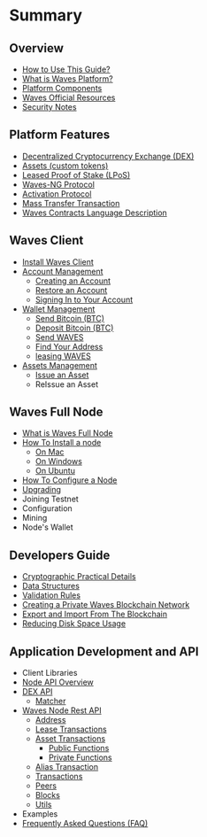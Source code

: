 # Summary

## Overview

* [How to Use This Guide?](how-to-use-this-guide.md)
* [What is Waves Platform?](README.md)
* [Platform Components](platform-components.md)
* [Waves Official Resources ](waves-official-resources.md)
* [Security Notes](security-notes.md)

## Platform Features

* [Decentralized Cryptocurrency Exchange \(DEX\)](decentralized-cryptocurrency-exchange-dex.md)
* [Assets \(custom tokens\)](assets-custom-tokens.md)
* [Leased Proof of Stake \(LPoS\)](leased-proof-of-stake-lpos.md)
* [Waves-NG Protocol](waves-ng-protocol.md)
* [Activation Protocol](activation-protocol.md)
* [Mass Transfer Transaction](mass-transfer-transaction.md)
* [Waves Contracts Language Description](waves-contracts-language-description.md)

## Waves Client

* [Install Waves Client](waves-client/install-waves-client.md)
* [Account Management](waves-client/account-management.md)
  * [Creating an Account](waves-client/account-management/creating-an-account.md)
  * [Restore an Account](waves-client/account-management/restore-an-account.md)
  * [Signing In to Your Account](waves-client/account-management/signing-in-to-your-account.md)
* [Wallet Management](waves-client/wallet-management.md)
  * [Send Bitcoin \(BTC\)](waves-client/send-bitcoin-btc.md)
  * [Deposit Bitcoin \(BTC\)](waves-client/deposit-bitcoin-btc.md)
  * [Send WAVES](waves-client/send-waves.md)
  * [Find Your Address](waves-client/find-your-address.md)
  * [leasing WAVES](waves-client/leasing-waves.md)
* [Assets Management](waves-client/assets-management.md)
  * [Issue an Asset](waves-client/assets-management/issue-an-asset.md)
  * ReIssue an Asset

## Waves Full Node

* [What is Waves Full Node ](waves-full-node/what-is-a-full-node.md)
* [How To Install a node](guidelines/how-to-install-a-node.md)
  * [On Mac](guidelines/how-to-install-a-node/on-mac.md)
  * [On Windows](guidelines/how-to-install-a-node/on-windows.md)
  * [On Ubuntu](guidelines/how-to-install-a-node/on-ubuntu.md)
* [How To Configure a Node](guidelines/how-to-configure-a-node.md)
* [Upgrading](waves-full-node/upgrading.md)
* Joining Testnet
* Configuration
* Mining
* Node's Wallet

## Developers Guide

* [Cryptographic Practical Details](guidelines/cryptographic-practical-details.md)
* [Data Structures](guidelines/data-structures.md)
* [Validation Rules](guidelines/validation-rules.md)
* [Creating a Private Waves Blockchain Network](guidelines/creating-a-private-waves-blockchain-network.md)
* [Export and Import From The Blockchain](guidelines/export-and-import-from-the-blockchain.md)
* [Reducing Disk Space Usage](guidelines/reducing-disk-space-usage.md)

## Application Development and API

* Client Libraries
* [Node API Overview](waves-node-rest-api/node-api-overview.md)
* [DEX API](waves-node-rest-api/dex-api.md)
  * [Matcher](waves-node-rest-api/dex-api/matcher.md)
* [Waves Node Rest API](waves-node-rest-api/waves-node-rest-api.md)
  * [Address](waves-node-rest-api/address.md)
  * [Lease Transactions](waves-node-rest-api/lease-transactions.md)
  * [Asset Transactions](waves-node-rest-api/asset-transactions.md)
    * [Public Functions](waves-node-rest-api/asset-transactions/public-functions.md)
    * [Private Functions](waves-node-rest-api/asset-transactions/private-functions.md)
  * [Alias Transaction](waves-node-rest-api/alias-transaction.md)
  * [Transactions](waves-node-rest-api/transactions.md)
  * [Peers](waves-node-rest-api/peers.md)
  * [Blocks](waves-node-rest-api/blocks.md)
  * [Utils](waves-node-rest-api/utils.md)
* Examples
* [Frequently Asked Questions \(FAQ\)](application-development-and-api/frequently-asked-questions-faq.md)

